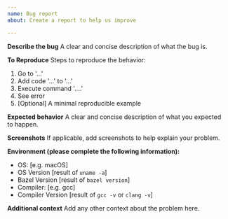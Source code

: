 ```yaml
---
name: Bug report
about: Create a report to help us improve

---
```


**Describe the bug**
A clear and concise description of what the bug is.

**To Reproduce**
Steps to reproduce the behavior:
1. Go to '...'
2. Add code '...' to '...'
3. Execute command '....'
4. See error
5. [Optional] A minimal reproducible example

**Expected behavior**
A clear and concise description of what you expected to happen.

**Screenshots**
If applicable, add screenshots to help explain your problem.

**Environment (please complete the following information):**
 - OS: [e.g. macOS]
 - OS Version [result of `uname -a`]
 - Bazel Version [result of `bazel version`]
 - Compiler: [e.g. gcc]
 - Compiler Version [result of `gcc -v` or `clang -v`]

**Additional context**
Add any other context about the problem here.
